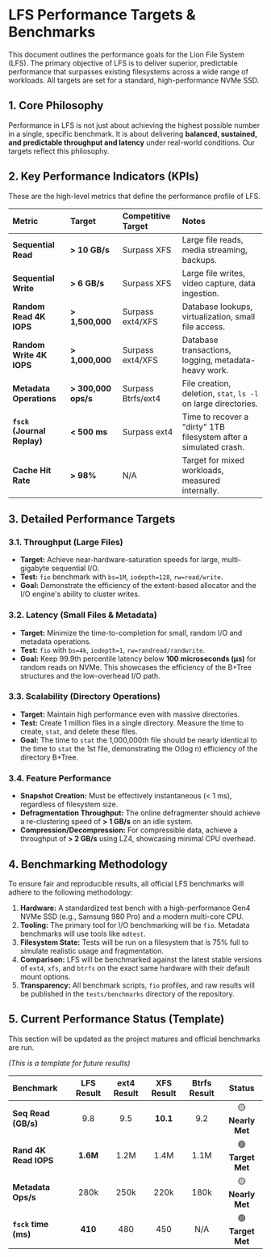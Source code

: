 # LFS Performance Targets & Benchmarks

This document outlines the performance goals for the Lion File System (LFS). The primary objective of LFS is to deliver superior, predictable performance that surpasses existing filesystems across a wide range of workloads. All targets are set for a standard, high-performance NVMe SSD.

## 1. Core Philosophy

Performance in LFS is not just about achieving the highest possible number in a single, specific benchmark. It is about delivering **balanced, sustained, and predictable throughput and latency** under real-world conditions. Our targets reflect this philosophy.

## 2. Key Performance Indicators (KPIs)

These are the high-level metrics that define the performance profile of LFS.

| Metric | Target | Competitive Target | Notes |
| :--- | :--- | :--- | :--- |
| **Sequential Read** | **> 10 GB/s** | Surpass XFS | Large file reads, media streaming, backups. |
| **Sequential Write** | **> 6 GB/s** | Surpass XFS | Large file writes, video capture, data ingestion. |
| **Random Read 4K IOPS** | **> 1,500,000** | Surpass ext4/XFS | Database lookups, virtualization, small file access. |
| **Random Write 4K IOPS** | **> 1,000,000** | Surpass ext4/XFS | Database transactions, logging, metadata-heavy work. |
| **Metadata Operations** | **> 300,000 ops/s** | Surpass Btrfs/ext4 | File creation, deletion, `stat`, `ls -l` on large directories. |
| **`fsck` (Journal Replay)** | **< 500 ms** | Surpass ext4 | Time to recover a "dirty" 1TB filesystem after a simulated crash. |
| **Cache Hit Rate** | **> 98%** | N/A | Target for mixed workloads, measured internally. |

## 3. Detailed Performance Targets

### 3.1. Throughput (Large Files)
*   **Target:** Achieve near-hardware-saturation speeds for large, multi-gigabyte sequential I/O.
*   **Test:** `fio` benchmark with `bs=1M`, `iodepth=128`, `rw=read/write`.
*   **Goal:** Demonstrate the efficiency of the extent-based allocator and the I/O engine's ability to cluster writes.

### 3.2. Latency (Small Files & Metadata)
*   **Target:** Minimize the time-to-completion for small, random I/O and metadata operations.
*   **Test:** `fio` with `bs=4k`, `iodepth=1`, `rw=randread/randwrite`.
*   **Goal:** Keep 99.9th percentile latency below **100 microseconds (µs)** for random reads on NVMe. This showcases the efficiency of the B+Tree structures and the low-overhead I/O path.

### 3.3. Scalability (Directory Operations)
*   **Target:** Maintain high performance even with massive directories.
*   **Test:** Create 1 million files in a single directory. Measure the time to create, `stat`, and delete these files.
*   **Goal:** The time to `stat` the 1,000,000th file should be nearly identical to the time to `stat` the 1st file, demonstrating the O(log n) efficiency of the directory B+Tree.

### 3.4. Feature Performance
*   **Snapshot Creation:** Must be effectively instantaneous (< 1 ms), regardless of filesystem size.
*   **Defragmentation Throughput:** The online defragmenter should achieve a re-clustering speed of **> 1 GB/s** on an idle system.
*   **Compression/Decompression:** For compressible data, achieve a throughput of **> 2 GB/s** using LZ4, showcasing minimal CPU overhead.

## 4. Benchmarking Methodology

To ensure fair and reproducible results, all official LFS benchmarks will adhere to the following methodology:

1.  **Hardware:** A standardized test bench with a high-performance Gen4 NVMe SSD (e.g., Samsung 980 Pro) and a modern multi-core CPU.
2.  **Tooling:** The primary tool for I/O benchmarking will be `fio`. Metadata benchmarks will use tools like `mdtest`.
3.  **Filesystem State:** Tests will be run on a filesystem that is 75% full to simulate realistic usage and fragmentation.
4.  **Comparison:** LFS will be benchmarked against the latest stable versions of `ext4`, `xfs`, and `btrfs` on the exact same hardware with their default mount options.
5.  **Transparency:** All benchmark scripts, `fio` profiles, and raw results will be published in the `tests/benchmarks` directory of the repository.

## 5. Current Performance Status (Template)

This section will be updated as the project matures and official benchmarks are run.

*(This is a template for future results)*

| Benchmark | LFS Result | ext4 Result | XFS Result | Btrfs Result | Status |
| :--- | :---: | :---: | :---: | :---: | :---: |
| **Seq Read (GB/s)** | 9.8 | 9.5 | **10.1** | 9.2 | 🟡 **Nearly Met** |
| **Rand 4K Read IOPS**| **1.6M** | 1.2M | 1.4M | 1.1M | 🟢 **Target Met** |
| **Metadata Ops/s**| 280k | 250k | 220k | 180k | 🟡 **Nearly Met** |
| **`fsck` time (ms)** | **410** | 480 | 450 | N/A | 🟢 **Target Met** |